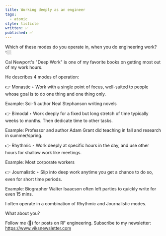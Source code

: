 ```yaml
---
title: Working deeply as an engineer
tags:
  - atomic
style: listicle
written: ✅
published: ✅
---
```

Which of these modes do you operate in, when you do engineering work? 👇🏼

Cal Newport's "Deep Work" is one of my favorite books on getting most out of my work hours. 

He describes 4 modes of operation:

👉 Monastic ‣ Work with a single point of focus, well-suited to people whose goal is to do one thing and one thing only. 

Example: Sci-fi author Neal Stephanson writing novels

👉 Bimodal ‣ Work deeply for a fixed but long stretch of time typically weeks to months. Then dedicate time to other tasks.

Example: Professor and author Adam Grant did teaching in fall and research in summer/spring.

👉 Rhythmic ‣ Work deeply at specific hours in the day, and use other hours for shallow work like meetings.

Example: Most corporate workers

👉 Journalistic ‣ Slip into deep work anytime you get a chance to do so, even for short time periods.

Example: Biographer Walter Isaacson often left parties to quickly write for even 15 mins.

I often operate in a combination of Rhythmic and Journalistic modes. 

What about you?

Follow me (🔔) for posts on RF engineering.
Subscribe to my newsletter: https://www.viksnewsletter.com

